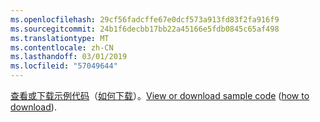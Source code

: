 ```yaml
---
ms.openlocfilehash: 29cf56fadcffe67e0dcf573a913fd83f2fa916f9
ms.sourcegitcommit: 24b1f6decbb17bb22a45166e5fdb0845c65af498
ms.translationtype: MT
ms.contentlocale: zh-CN
ms.lasthandoff: 03/01/2019
ms.locfileid: "57049644"
---
```

<span data-ttu-id="402df-101">[查看或下载示例代码](https://github.com/aspnet/Docs/tree/master/aspnetcore/tutorials/first-mvc-app/start-mvc/sample)（[如何下载](xref:index#how-to-download-a-sample)）。</span><span class="sxs-lookup"><span data-stu-id="402df-101">[View or download sample code](https://github.com/aspnet/Docs/tree/master/aspnetcore/tutorials/first-mvc-app/start-mvc/sample) ([how to download](xref:index#how-to-download-a-sample)).</span></span>